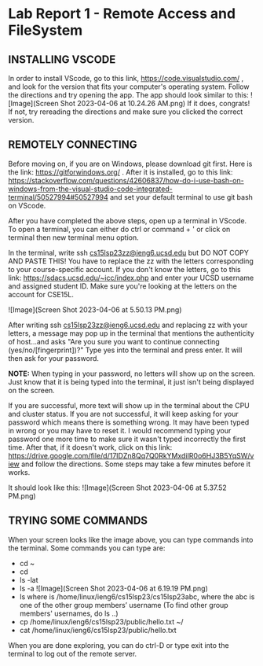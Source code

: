 # Lab Report 1 - Remote Access and FileSystem

## INSTALLING VSCODE

In order to install VScode, go to this link, https://code.visualstudio.com/ , and look for the version that fits your computer's operating system. Follow the directions and try opening the app. The app should look similar to this:
![Image](Screen Shot 2023-04-06 at 10.24.26 AM.png)
If it does, congrats! If not, try rereading the directions and make sure you clicked the correct version.

## REMOTELY CONNECTING

Before moving on, if you are on Windows, please download git first. Here is the link: https://gitforwindows.org/ . After it is installed, go to this link: https://stackoverflow.com/questions/42606837/how-do-i-use-bash-on-windows-from-the-visual-studio-code-integrated-terminal/50527994#50527994 and set your default terminal to use git bash on VScode.

After you have completed the above steps, open up a terminal in VScode. To open a terminal, you can either do ctrl or command + ' or click on terminal then new terminal menu option. 

In the terminal, write ssh cs15lsp23zz@ieng6.ucsd.edu but DO NOT COPY AND PASTE THIS! You have to replace the zz with the letters corresponding to your course-specific account. If you don't know the letters, go to this link: https://sdacs.ucsd.edu/~icc/index.php and enter your UCSD username and assigned student ID. Make sure you're looking at the letters on the account for CSE15L. 

![Image](Screen Shot 2023-04-06 at 5.50.13 PM.png)

After writing ssh cs15lsp23zz@ieng6.ucsd.edu and replacing zz with your letters, a message may pop up in the terminal that mentions the authenticity of host...and asks "Are you sure you want to continue connecting (yes/no/[fingerprint])?" Type yes into the terminal and press enter. It will then ask for your password.

**NOTE:** When typing in your password, no letters will show up on the screen. Just know that it is being typed into the terminal, it just isn't being displayed on the screen. 

If you are successful, more text will show up in the terminal about the CPU and cluster status. If you are not successful, it will keep asking for your password which means there is something wrong. It may have been typed in wrong or you may have to reset it. I would recommend typing your password one more time to make sure it wasn't typed incorrectly the first time. After that, if it doesn't work, click on this link: https://drive.google.com/file/d/17IDZn8Qq7Q0RkYMxdiIR0o6HJ3B5YqSW/view and follow the directions. Some steps may take a few minutes before it works. 

It should look like this: 
![Image](Screen Shot 2023-04-06 at 5.37.52 PM.png)

## TRYING SOME COMMANDS

When your screen looks like the image above, you can type commands into the terminal. Some commands you can type are:

- cd ~
- cd
- ls -lat
- ls -a
![Image](Screen Shot 2023-04-06 at 6.19.19 PM.png)
- ls <directory> where <directory> is /home/linux/ieng6/cs15lsp23/cs15lsp23abc, where the abc is one of the other group members’ username
  (To find other group members' usernames, do ls ..) 
- cp /home/linux/ieng6/cs15lsp23/public/hello.txt ~/
- cat /home/linux/ieng6/cs15lsp23/public/hello.txt

When you are done exploring, you can do ctrl-D or type exit into the terminal to log out of the remote server. 
